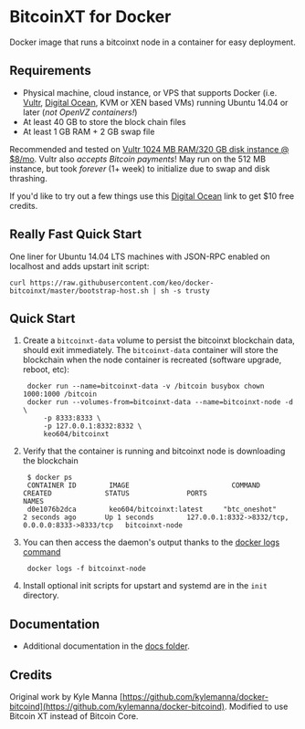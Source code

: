 BitcoinXT for Docker
===================

Docker image that runs a bitcoinxt node in a container for easy deployment.


Requirements
------------

* Physical machine, cloud instance, or VPS that supports Docker (i.e. [Vultr](http://bit.ly/vultrbitcoinxt), [Digital Ocean](http://bit.ly/dobitcoinxt), KVM or XEN based VMs) running Ubuntu 14.04 or later (*not OpenVZ containers!*)
* At least 40 GB to store the block chain files
* At least 1 GB RAM + 2 GB swap file

Recommended and tested on [Vultr 1024 MB RAM/320 GB disk instance @ $8/mo](http://bit.ly/vultrbitcoinxt).  Vultr also *accepts Bitcoin payments*!  May run on the 512 MB instance, but took *forever* (1+ week) to initialize due to swap and disk thrashing.

If you'd like to try out a few things use this [Digital Ocean](http://bit.ly/dobitcoinxt) link to get $10 free credits.


Really Fast Quick Start
-----------------------

One liner for Ubuntu 14.04 LTS machines with JSON-RPC enabled on localhost and adds upstart init script:

    curl https://raw.githubusercontent.com/keo/docker-bitcoinxt/master/bootstrap-host.sh | sh -s trusty


Quick Start
-----------

1. Create a `bitcoinxt-data` volume to persist the bitcoinxt blockchain data, should exit immediately.  The `bitcoinxt-data` container will store the blockchain when the node container is recreated (software upgrade, reboot, etc):

        docker run --name=bitcoinxt-data -v /bitcoin busybox chown 1000:1000 /bitcoin
        docker run --volumes-from=bitcoinxt-data --name=bitcoinxt-node -d \
            -p 8333:8333 \
            -p 127.0.0.1:8332:8332 \
            keo604/bitcoinxt

2. Verify that the container is running and bitcoinxt node is downloading the blockchain

        $ docker ps
        CONTAINER ID        IMAGE                         COMMAND             CREATED             STATUS              PORTS                                              NAMES
        d0e1076b2dca        keo604/bitcoinxt:latest     "btc_oneshot"       2 seconds ago       Up 1 seconds        127.0.0.1:8332->8332/tcp, 0.0.0.0:8333->8333/tcp   bitcoinxt-node

3. You can then access the daemon's output thanks to the [docker logs command]( https://docs.docker.com/reference/commandline/cli/#logs)

        docker logs -f bitcoinxt-node

4. Install optional init scripts for upstart and systemd are in the `init` directory.


Documentation
-------------

* Additional documentation in the [docs folder](docs).

Credits
-------

Original work by Kyle Manna [https://github.com/kylemanna/docker-bitcoind](https://github.com/kylemanna/docker-bitcoind).
Modified to use Bitcoin XT instead of Bitcoin Core.

